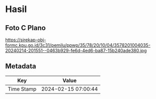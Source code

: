 # Hasil

## Foto C Plano

https://sirekap-obj-formc.kpu.go.id/3c31/pemilu/ppwp/35/78/20/10/04/3578201004035-20240214-201551--0463b929-fe6d-4ed6-ba87-15b240ade380.jpg


## Metadata

| Key        | Value               |
| ---------- | ------------------- |
| Time Stamp | 2024-02-15 07:00:44 |



